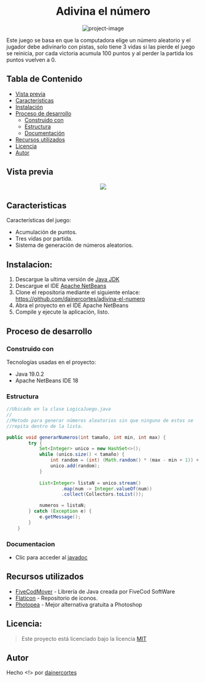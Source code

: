 <h1 align="center" id="title">Adivina el número</h1>

<p align="center"><img src="https://socialify.git.ci/dainercortes/adivina-el-numero/image?font=Inter&issues=1&language=1&name=1&owner=1&pattern=Solid&pulls=1&stargazers=1&theme=Light" alt="project-image"></p>

<p id="description">Este juego se basa en que la computadora elige un número aleatorio y el jugador debe adivinarlo con pistas, solo tiene 3 vidas si las pierde el juego se reinicia, por cada victoria acumula 100 puntos y al perder la partida los puntos vuelven a 0.</p>

## Tabla de Contenido

- [Vista previa](#vista-previa)
- [Características](#caracteristicas)
- [Instalación](#instalacion)
- [Proceso de desarrollo](#proceso-de-desarrollo)
  - [Construido con](#construido-con)
  - [Estructura](#estructura)
  - [Documentación](#documentacion)
- [Recursos utilizados](#recursos-utilizados)
- [Licencia](#licencia)
- [Autor](#autor)

## Vista previa
<div align="center">
<img src="https://blogger.googleusercontent.com/img/b/R29vZ2xl/AVvXsEgiLIqp7zL7XlvX-lmnSP2y92cq9O6H7rNsKOjKhWcmXPLPRdvnTHOnNG3DOibnqT2pSTT2qLB0QOpbUERYZPPhZmMbff5OoNeDP_SZbLaE2VlWY-Kj0yUIORswgQYZ7uPB4vopx4DnEsP338TOvSkjeJjjHa8Ck_FmMU6kqHLOaXBljSMsM3YeoBPi750/s16000/Dise%C3%B1o%20sin%20t%C3%ADtulo.png"/>
</div>

## Caracteristicas

Características del juego:

*   Acumulación de puntos.
*   Tres vidas por partida.
*   Sistema de generación de números aleatorios.

## Instalacion:

1. Descargue la ultima versión de [Java JDK](https://www.oracle.com/java/technologies/downloads/)
2. Descargue el IDE [Apache NetBeans](https://netbeans.apache.org/download/index.html)
3. Clone el repositoria mediante el siguiente enlace: https://github.com/dainercortes/adivina-el-numero
4. Abra el proyecto en el IDE Apache NetBeans
5. Compile y ejecute la aplicación, listo.

## Proceso de desarrollo
### Construido con

Tecnologías usadas en el proyecto:

*   Java 19.0.2
*   Apache NetBeans IDE 18

### Estructura

``` Java
//Ubicado en la clase LogicaJuego.java
//
//Metodo para generar números aleatorios sin que ninguno de estos se 
//repita dentro de la lista.

public void generarNumeros(int tamaño, int min, int max) {      
        try {
            Set<Integer> unico = new HashSet<>();
            while (unico.size() < tamaño) {
                int random = (int) (Math.random() * (max - min + 1)) + min;
                unico.add(random);
            }
            
            List<Integer> listaN = unico.stream()
                    .map(num -> Integer.valueOf(num))
                    .collect(Collectors.toList());

            numeros = listaN;
        } catch (Exception e) {
            e.getMessage();
        } 
    }
```

### Documentacion

*   Clic para acceder al [javadoc](https://github.com/dainercortes/adivina-el-numero/tree/main/dist/javadoc)

## Recursos utilizados

* [FiveCodMover](https://mega.nz/file/guhw1IRD#LFa8hjhACXqsgoJRdlwux-KaOu6Hc0_wlJwkL4R4kd4) - Librería de Java creada por FiveCod SoftWare
* [Flaticon](https://www.flaticon.com/) - Repositorio de iconos.
* [Photopea](https://www.photopea.com/) - Mejor alternativa gratuita a Photoshop

## Licencia:

> Este proyecto está licenciado bajo la licencia [MIT](https://github.com/dainercortes/adivina-el-numero/blob/main/LICENSE.md)

## Autor

Hecho <!> por [dainercortes](https://www.linkedin.com/in/dainercortes)
